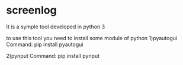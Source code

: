 # screenlog
It is a symple tool developed in python 3 

to use this tool you need to install some module of python 
1)pyautogui
Command: pip install pyautogui

2)pynput
Command: pip install pynput

